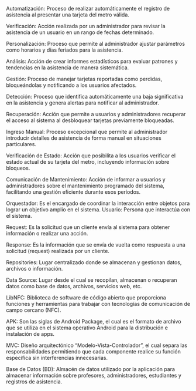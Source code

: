 Automatización: Proceso de realizar automáticamente el registro de asistencia al presentar una tarjeta del metro válida.

Verificación: Acción realizada por un administrador para revisar la asistencia de un usuario en un rango de fechas determinado.

Personalización: Proceso que permite al administrador ajustar parámetros como horarios y días feriados para la asistencia.

Análisis: Acción de crear informes estadísticos para evaluar patrones y tendencias en la asistencia de manera sistemática.

Gestión: Proceso de manejar tarjetas reportadas como perdidas, bloqueándolas y notificando a los usuarios afectados.  

Detección: Proceso que identifica automáticamente una baja significativa en la asistencia y genera alertas para notificar al administrador.

Recuperación: Acción que permite a usuarios y administradores recuperar el acceso al sistema al desbloquear tarjetas previamente bloqueadas.

Ingreso Manual: Proceso excepcional que permite al administrador introducir detalles de asistencia de forma manual en situaciones particulares.

Verificación de Estado: Acción que posibilita a los usuarios verificar el estado actual de su tarjeta del metro, incluyendo información sobre bloqueos.

Comunicación de Mantenimiento: Acción de informar a usuarios y administradores sobre el mantenimiento programado del sistema, facilitando una gestión eficiente durante esos períodos. 

Orquestador: Es el encargado de coordinar la interacción entre objetos para lograr un objetivo amplio en el sistema.
Usuario: Persona que interactúa con el sistema.

Request: Es la solicitud que un cliente envía al sistema para obtener información o realizar una acción.

Response: Es la información que se envía de vuelta como respuesta a una solicitud (request) realizada por un cliente.

Repositories: Lugar centralizado donde se almacenan y gestionan datos, archivos o información.

Data Source: Lugar desde el cual se recopilan, almacenan o recuperan datos como base de datos, archivos, servicios web, etc.

LibNFC: Biblioteca de software de código abierto que proporciona funciones y herramientas para trabajar con tecnologías de comunicación de campo cercano (NFC). 

APK: Son las siglas de Android Package, el cual es el formato de archivo que se utiliza en el sistema operativo Android para la distribución e instalación de apps.

MVC: Diseño arquitectónico “Modelo-Vista-Controlador”, el cual separa las responsabilidades permitiendo que cada componente realice su función específica sin interferencias innecesarias.

Base de Datos (BD): Almacén de datos utilizado por la aplicación para almacenar información sobre profesores, administradores, estudiantes y registros de asistencia.
